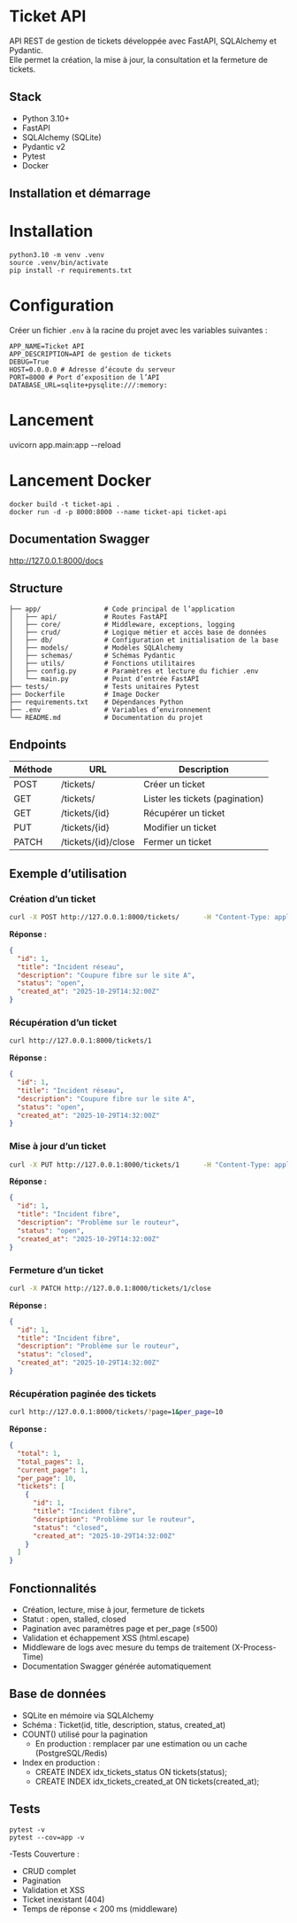 # Ticket API

API REST de gestion de tickets développée avec FastAPI, SQLAlchemy et Pydantic.  
Elle permet la création, la mise à jour, la consultation et la fermeture de tickets.

## Stack
- Python 3.10+
- FastAPI
- SQLAlchemy (SQLite)
- Pydantic v2
- Pytest
- Docker 

## Installation et démarrage
# Installation
```
python3.10 -m venv .venv
source .venv/bin/activate
pip install -r requirements.txt

```
# Configuration
Créer un fichier `.env` à la racine du projet avec les variables suivantes :
```
APP_NAME=Ticket API
APP_DESCRIPTION=API de gestion de tickets
DEBUG=True 
HOST=0.0.0.0 # Adresse d’écoute du serveur
PORT=8000 # Port d’exposition de l’API
DATABASE_URL=sqlite+pysqlite:///:memory: 
```
# Lancement
uvicorn app.main:app --reload
# Lancement Docker
```
docker build -t ticket-api .
docker run -d -p 8000:8000 --name ticket-api ticket-api
```
## Documentation Swagger
http://127.0.0.1:8000/docs

## Structure
```
├── app/                # Code principal de l’application
│   ├── api/            # Routes FastAPI
│   ├── core/           # Middleware, exceptions, logging
│   ├── crud/           # Logique métier et accès base de données
│   ├── db/             # Configuration et initialisation de la base
│   ├── models/         # Modèles SQLAlchemy
│   ├── schemas/        # Schémas Pydantic
│   ├── utils/          # Fonctions utilitaires
│   ├── config.py       # Paramètres et lecture du fichier .env
│   └── main.py         # Point d’entrée FastAPI
├── tests/              # Tests unitaires Pytest
├── Dockerfile          # Image Docker
├── requirements.txt    # Dépendances Python
├── .env                # Variables d’environnement
└── README.md           # Documentation du projet
```

## Endpoints
Méthode | URL | Description
-------- | --- | -----------
POST | /tickets/ | Créer un ticket
GET | /tickets/ | Lister les tickets (pagination)
GET | /tickets/{id} | Récupérer un ticket
PUT | /tickets/{id} | Modifier un ticket
PATCH | /tickets/{id}/close | Fermer un ticket

## Exemple d’utilisation

### Création d’un ticket
```bash
curl -X POST http://127.0.0.1:8000/tickets/      -H "Content-Type: application/json"      -d '{"title": "Incident réseau", "description": "Coupure fibre sur le site A"}'
```
**Réponse :**
```json
{
  "id": 1,
  "title": "Incident réseau",
  "description": "Coupure fibre sur le site A",
  "status": "open",
  "created_at": "2025-10-29T14:32:00Z"
}
```

###  Récupération d’un ticket
```bash
curl http://127.0.0.1:8000/tickets/1
```
**Réponse :**
```json
{
  "id": 1,
  "title": "Incident réseau",
  "description": "Coupure fibre sur le site A",
  "status": "open",
  "created_at": "2025-10-29T14:32:00Z"
}
```

###  Mise à jour d’un ticket
```bash
curl -X PUT http://127.0.0.1:8000/tickets/1      -H "Content-Type: application/json"      -d '{"title": "Incident fibre", "description": "Problème sur le routeur"}'
```
**Réponse :**
```json
{
  "id": 1,
  "title": "Incident fibre",
  "description": "Problème sur le routeur",
  "status": "open",
  "created_at": "2025-10-29T14:32:00Z"
}
```

###  Fermeture d’un ticket
```bash
curl -X PATCH http://127.0.0.1:8000/tickets/1/close
```
**Réponse :**
```json
{
  "id": 1,
  "title": "Incident fibre",
  "description": "Problème sur le routeur",
  "status": "closed",
  "created_at": "2025-10-29T14:32:00Z"
}
```

###  Récupération paginée des tickets
```bash
curl http://127.0.0.1:8000/tickets/?page=1&per_page=10
```
**Réponse :**
```json
{
  "total": 1,
  "total_pages": 1,
  "current_page": 1,
  "per_page": 10,
  "tickets": [
    {
      "id": 1,
      "title": "Incident fibre",
      "description": "Problème sur le routeur",
      "status": "closed",
      "created_at": "2025-10-29T14:32:00Z"
    }
  ]
}
```

## Fonctionnalités
- Création, lecture, mise à jour, fermeture de tickets  
- Statut : open, stalled, closed  
- Pagination avec paramètres page et per_page (≤500)  
- Validation et échappement XSS (html.escape)  
- Middleware de logs avec mesure du temps de traitement (X-Process-Time)  
- Documentation Swagger générée automatiquement  

## Base de données
- SQLite en mémoire via SQLAlchemy  
- Schéma : Ticket(id, title, description, status, created_at)  
- COUNT() utilisé pour la pagination 
  - En production : remplacer par une estimation ou un cache (PostgreSQL/Redis)  
- Index en production :  
  - CREATE INDEX idx_tickets_status ON tickets(status);
  - CREATE INDEX idx_tickets_created_at ON tickets(created_at);

## Tests
```
pytest -v
pytest --cov=app -v
```
-Tests Couverture :
- CRUD complet  
- Pagination  
- Validation et XSS  
- Ticket inexistant (404)  
- Temps de réponse < 200 ms (middleware)


